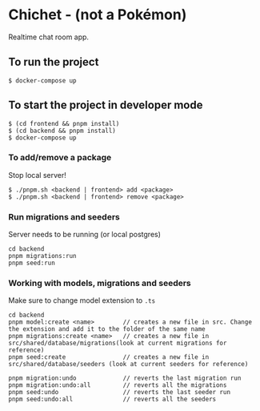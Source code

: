 # Chichet - (not a Pokémon)

Realtime chat room app.

## To run the project

```
$ docker-compose up
```

## To start the project in developer mode

```
$ (cd frontend && pnpm install)
$ (cd backend && pnpm install)
$ docker-compose up
```

### To add/remove a package

Stop local server!

```
$ ./pnpm.sh <backend | frontend> add <package>
$ ./pnpm.sh <backend | frontend> remove <package>
```

### Run migrations and seeders

Server needs to be running (or local postgres)

```
cd backend
pnpm migrations:run
pnpm seed:run
```

### Working with models, migrations and seeders

Make sure to change model extension to `.ts`

```
cd backend
pnpm model:create <name>        // creates a new file in src. Change the extension and add it to the folder of the same name
pnpm migrations:create <name>   // creates a new file in src/shared/database/migrations(look at current migrations for reference)
pnpm seed:create                // creates a new file in src/shared/database/seeders (look at current seeders for reference)

pnpm migration:undo             // reverts the last migration run
pnpm migration:undo:all         // reverts all the migrations
pnpm seed:undo                  // reverts the last seeder run
pnpm seed:undo:all              // reverts all the seeders
```

